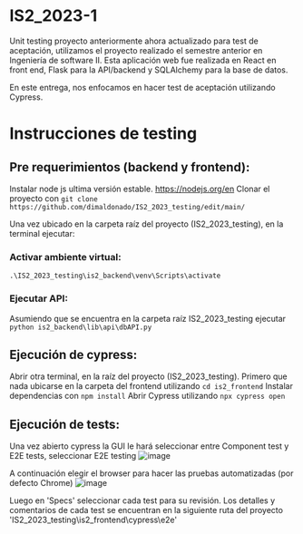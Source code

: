 # IS2_2023-1

Unit testing proyecto anteriormente ahora actualizado para test de aceptación, utilizamos el proyecto realizado el semestre anterior en Ingeniería de software II. Esta aplicación web fue realizada en React en front end, Flask para la API/backend y SQLAlchemy para la base de datos.

En este entrega, nos enfocamos en hacer test de aceptación utilizando Cypress.

# Instrucciones de testing

## Pre requerimientos (backend y frontend):
Instalar node js ultima versión estable. https://nodejs.org/en
Clonar el proyecto con `git clone https://github.com/dimaldonado/IS2_2023_testing/edit/main/`

Una vez ubicado en la carpeta raíz del proyecto (IS2_2023_testing), en la terminal ejecutar:

### Activar ambiente virtual:
`.\IS2_2023_testing\is2_backend\venv\Scripts\activate`

### Ejecutar API:
Asumiendo que se encuentra en la carpeta raíz IS2_2023_testing ejecutar `python is2_backend\lib\api\dbAPI.py`
## Ejecución de cypress:
Abrir otra terminal, en la raíz del proyecto (IS2_2023_testing).
Primero que nada ubicarse en la carpeta del frontend utilizando `cd is2_frontend`
Instalar dependencias con `npm install`
Abrir Cypress utilizando `npx cypress open`

## Ejecución de tests:
Una vez abierto cypress la GUI le hará seleccionar entre Component test y E2E tests, seleccionar E2E testing
![image](https://github.com/dimaldonado/IS2_2023_testing/assets/28035663/84225e29-ac92-4c58-9dbb-1a20cbd591e8)

A continuación elegir el browser para hacer las pruebas automatizadas (por defecto Chrome) 
![image](https://github.com/dimaldonado/IS2_2023_testing/assets/28035663/243f29f0-d185-4673-bfb7-d043d2253f0e)


Luego en 'Specs' seleccionar cada test para su revisión.
Los detalles y comentarios de cada test se encuentran en la siguiente ruta del proyecto 'IS2_2023_testing\is2_frontend\cypress\e2e'




